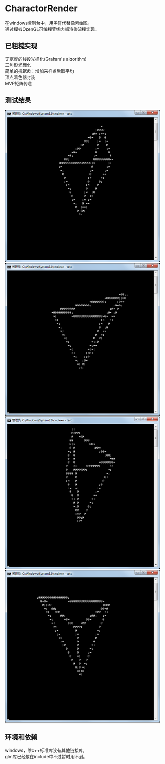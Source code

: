# CharactorRender
在windows控制台中，用字符代替像素绘图。  <br>
通过模拟OpenGL可编程管线内部渲染流程实现。
## 已粗糙实现
无宽度的线段光栅化(Graham's algorithm)  <br>
三角形光栅化  <br>
简单的抗锯齿：增加采样点后取平均  <br>
顶点着色器封装  <br>
MVP矩阵传递  <br>

## 测试结果
![image](https://github.com/triomino/CharactorRender/blob/master/display/0.png)
![image](https://github.com/triomino/CharactorRender/blob/master/display/1.png)
![image](https://github.com/triomino/CharactorRender/blob/master/display/2.png)
![image](https://github.com/triomino/CharactorRender/blob/master/display/3.png)
## 环境和依赖
windows，除c++标准库没有其他链接库。  <br>
glm库已经放在include中不过暂时用不到。